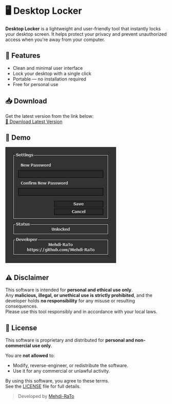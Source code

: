 # 🖥️ Desktop Locker

**Desktop Locker** is a lightweight and user-friendly tool that instantly locks your desktop screen. It helps protect your privacy and prevent unauthorized access when you're away from your computer.

## 🔐 Features

- Clean and minimal user interface  
- Lock your desktop with a single click  
- Portable — no installation required  
- Free for personal use  

## 📥 Download

Get the latest version from the link below:  
[🔗 Download Latest Version](https://github.com/Mehdi-RaTo/DesktopLocker/releases/latest)

## 🎥 Demo

![demo](./demo.jpg)

## ⚠️ Disclaimer

This software is intended for **personal and ethical use only**.  
Any **malicious, illegal, or unethical use is strictly prohibited**, and the developer holds **no responsibility** for any misuse or resulting consequences.  
Please use this tool responsibly and in accordance with your local laws.

## 📄 License

This software is proprietary and distributed for **personal and non-commercial use only**.

You are **not allowed** to:
- Modify, reverse-engineer, or redistribute the software.
- Use it for any commercial or unlawful activity.

By using this software, you agree to these terms.  
See the [LICENSE](./LICENSE) file for full details.

> Developed by [Mehdi-RaTo](https://github.com/Mehdi-RaTo)